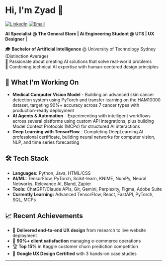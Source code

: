 # Hi, I'm Zyad 👋
[![LinkedIn](https://img.shields.io/badge/LinkedIn-0077B5?style=for-the-badge&logo=linkedin&logoColor=white)](https://linkedin.com/in/zyadkamalhamed/)
[![Email](https://img.shields.io/badge/Email-D14836?style=for-the-badge&logo=gmail&logoColor=white)](mailto:zyad2408@live.com.au)

**AI Specialist @ The General Store | Ai Engineering Student @ UTS | UX Designer |**

🎓 **Bachelor of Artificial Intelligence** @ University of Technology Sydney (Distinction Average)  
🔬 Passionate about creating AI solutions that solve real-world problems  
🎨 Combining technical AI expertise with human-centered design principles

## 🚀 What I'm Working On
- **Medical Computer Vision Model** - Building an advanced skin cancer detection system using PyTorch and transfer learning on the HAM10000 dataset, targeting 90%+ accuracy across 7 cancer types with production-ready deployment
- **AI Agents & Automation** - Experimenting with intelligent workflows across several platforms using custom API integrations, plus building Model Context Protocols (MCPs) for structured AI interactions
- **Deep Learning with TensorFlow** - Completing DeepLearning.AI professional certificate, building neural networks for computer vision, NLP, and time series forecasting

## 🛠️ Tech Stack
- **Languages:** Python, Java, HTML/CSS  
- **AI/ML:** TensorFlow, PyTorch, Scikit-learn, KNIME, NumPy, Neural Networks, Relevance AI, Bland, Zapier
- **Tools:** ChatGPT/Claude APIs, Git, Gemini, Perplexity, Figma, Adobe Suite
- **Currently Learning:** Advanced TensorFlow, React, FastAPI, PyTorch, SQL, MCPs

## 📈 Recent Achievements
- 🎨 **Delivered end-to-end UX design** from research to live website deployment
- 🎯 **90%+ client satisfaction** managing e-commerce operations
- 🏆 **Top 15%** in Kaggle customer churn prediction competition
- 📜 **Google UX Design Certified** with 3 hands-on case studies


---
